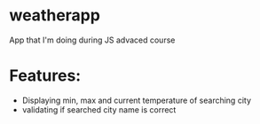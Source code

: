 # weatherapp
App that I'm doing during JS advaced course 

# Features:
- Displaying min, max and current temperature of searching city
- validating if searched city name is correct
